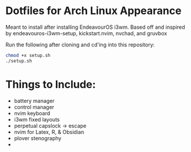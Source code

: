 # Dotfiles for Arch Linux Appearance
Meant to install after installing EndeavourOS i3wm. Based off and inspired by endeavouros-i3wm-setup, kickstart.nvim, nvchad, and gruvbox

Run the following after cloning and cd'ing into this repository:
```Bash
chmod +x setup.sh
./setup.sh
```

# Things to Include:
- battery manager
- control manager
- nvim keyboard
- i3wm fixed layouts
- perpetual capslock -> escape
- nvim for Latex, R, & Obsidian
- plover stenography
- 

